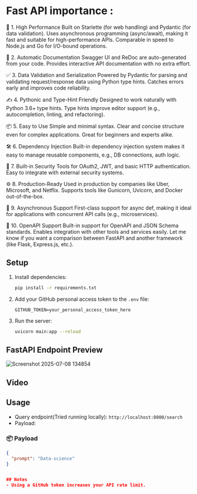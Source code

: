 # Fast API importance :

🚀 1. High Performance
Built on Starlette (for web handling) and Pydantic (for data validation).
Uses asynchronous programming (async/await), making it fast and suitable for high-performance APIs.
Comparable in speed to Node.js and Go for I/O-bound operations.

🧠 2. Automatic Documentation
Swagger UI and ReDoc are auto-generated from your code.
Provides interactive API documentation with no extra effort.

✅ 3. Data Validation and Serialization
Powered by Pydantic for parsing and validating request/response data using Python type hints.
Catches errors early and improves code reliability.

✍️ 4. Pythonic and Type-Hint Friendly
Designed to work naturally with Python 3.6+ type hints.
Type hints improve editor support (e.g., autocompletion, linting, and refactoring).

📦 5. Easy to Use
Simple and minimal syntax.
Clear and concise structure even for complex applications.
Great for beginners and experts alike.

🛠️ 6. Dependency Injection
Built-in dependency injection system makes it easy to manage reusable components, e.g., DB connections, auth logic.

🔐 7. Built-in Security
Tools for OAuth2, JWT, and basic HTTP authentication.
Easy to integrate with external security systems.

⚙️ 8. Production-Ready
Used in production by companies like Uber, Microsoft, and Netflix.
Supports tools like Gunicorn, Uvicorn, and Docker out-of-the-box.

👥 9. Asynchronous Support
First-class support for async def, making it ideal for applications with concurrent API calls (e.g., microservices).

🔄 10. OpenAPI Support
Built-in support for OpenAPI and JSON Schema standards.
Enables integration with other tools and services easily.
Let me know if you want a comparison between FastAPI and another framework (like Flask, Express.js, etc.).


## Setup
1. Install dependencies:
   ```sh
   pip install -r requirements.txt
   ```
2. Add your GitHub personal access token to the `.env` file:
   ```
   GITHUB_TOKEN=your_personal_access_token_here
   ```
3. Run the server:
   ```sh
   uvicorn main:app --reload
   ```
   
## FastAPI Endpoint Preview
![Screenshot 2025-07-08 134854](https://github.com/user-attachments/assets/d2c51cd9-369c-4b10-bb27-d1ae86f8d2d7)

## Video

## Usage
- Query endpoint(Tried running locally): `http://localhost:8000/search`
- Payload: 
### 📦 Payload
```json
{
  "prompt": "Data-science"
}


## Notes
- Using a GitHub token increases your API rate limit.
